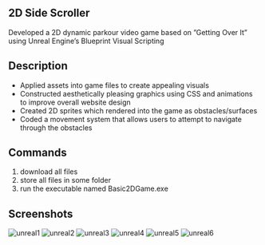 ## 2D Side Scroller
Developed a 2D dynamic parkour video game based on ”Getting Over It” using Unreal Engine’s Blueprint Visual Scripting

## Description
- Applied assets into game files to create appealing visuals
- Constructed aesthetically pleasing graphics using CSS and animations to improve overall website design
- Created 2D sprites which rendered into the game as obstacles/surfaces
- Coded a movement system that allows users to attempt to navigate through the obstacles

## Commands
1. download all files
2. store all files in some folder
3. run the executable named Basic2DGame.exe

## Screenshots

![unreal1](https://github.com/zohairahmedd/Unreal-Parkour-Game/assets/151594538/193f9249-9f09-43c8-9b93-12bc51f86aa8)
![unreal2](https://github.com/zohairahmedd/Unreal-Parkour-Game/assets/151594538/90465365-89b1-4332-8902-dcc300998811)
![unreal3](https://github.com/zohairahmedd/Unreal-Parkour-Game/assets/151594538/e595b0f0-a6d9-4f09-8ae7-ad4559cc4328)
![unreal4](https://github.com/zohairahmedd/Unreal-Parkour-Game/assets/151594538/66f189f9-a5b9-4036-882c-68316316f536)
![unreal5](https://github.com/zohairahmedd/Unreal-Parkour-Game/assets/151594538/30269e28-8289-4880-b097-12582442884b)
![unreal6](https://github.com/zohairahmedd/Unreal-Parkour-Game/assets/151594538/14050a60-f184-4d8a-94ef-932635c70e4d)

